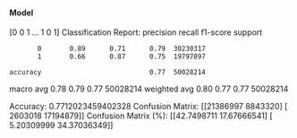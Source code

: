 #### Model
[0 0 1 ... 1 0 1]
Classification Report:
              precision    recall  f1-score   support

           0       0.89      0.71      0.79  30230317
           1       0.66      0.87      0.75  19797897

    accuracy                           0.77  50028214
   macro avg       0.78      0.79      0.77  50028214
weighted avg       0.80      0.77      0.77  50028214

Accuracy: 0.7712023459402328
Confusion Matrix:
[[21386997  8843320]
 [ 2603018 17194879]]
Confusion Matrix (%):
[[42.7498711  17.67666541]
 [ 5.20309999 34.37036349]]
